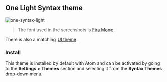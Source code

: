 ## One Light Syntax theme

![one-syntax-light](https://cloud.githubusercontent.com/assets/378023/7783214/c146b4e6-0174-11e5-8377-a57cf0274d5d.png)

> The font used in the screenshots is [Fira Mono](https://github.com/mozilla/Fira).

There is also a matching [UI theme](https://atom.io/themes/one-light-ui).

### Install

This theme is installed by default with Atom and can be activated by going to the __Settings > Themes__ section and selecting it from the __Syntax Themes__ drop-down menu.
